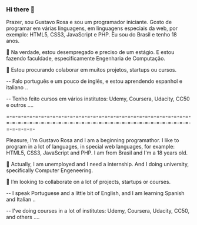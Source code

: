 ### Hi there 👋

<!--
**gustavodsrosa/gustavodsrosa** is a ✨ _special_ ✨ repository because its `README.md` (this file) appears on your GitHub profile.

Here are some ideas to get you started:

- 🔭 I’m currently working on ...
- 🌱 I’m currently learning ...
- 👯 I’m looking to collaborate on ...
- 🤔 I’m looking for help with ...
- 💬 Ask me about ...
- 📫 How to reach me: ...
- 😄 Pronouns: ...
- ⚡ Fun fact: ...
-->

Prazer, sou Gustavo Rosa e sou um programador iniciante. Gosto de programar em várias linguagens, em linguagens especiais da web, por exemplo: HTML5, CSS3, JavaScript e PHP. Eu sou do Brasil e tenho 18 anos.

🔭 Na verdade, estou desempregado e preciso de um estágio. E estou fazendo faculdade, especificamente Engenharia de Computação.

👯 Estou procurando colaborar em muitos projetos, startups ou cursos.

-- Falo português e um pouco de inglês, e estou aprendendo espanhol e italiano ..

-- Tenho feito cursos em vários institutos: Udemy, Coursera, Udacity, CC50 e outros ....

=-=-=-=-=-=-=-=-=-=-=-=-=-=-=-=-=-=-=-=-=-=-=-=-=-=-=-=-=-=-=-=-=-=-=-=-=-=-=-=-=-=-=-=-=-=-=-=-=-=-=-=-=-=-=-=-=-=-=-=-=-=-=-=-=-=-=-=-=-

Pleasure, I'm Gustavo Rosa and I am a beginning programathor. I like to program in a lot of languages, in special web languages, for example: HTML5, CSS3, JavaScript and PHP. I am from Brasil and I'm a 18 years old.

🔭 Actually, I am unemployed and I need a internship. And I doing university, specifically Computer Engeneering.

👯 I’m looking to collaborate on a lot of projects, startups or courses.

-- I speak Portuguese and a little bit of English, and I am learning Spanish and Italian ..

-- I've doing courses in a lot of institutes: Udemy, Coursera, Udacity, CC50, and others ....

